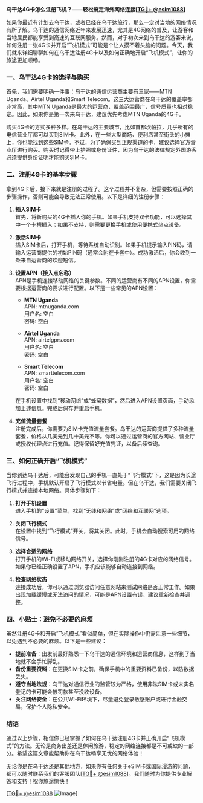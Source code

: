 **乌干达4G卡怎么注册飞机？——轻松搞定海外网络连接[[TG💪+ @esim1088](https://t.me/s/esim1088)]**

如果你最近有计划去乌干达，或者已经在乌干达旅行，那么一定对当地的网络情况有所了解。乌干达的通信网络近年来发展迅速，尤其是4G网络的普及，让游客和当地居民都能享受到高速的互联网服务。然而，对于初次来到乌干达的游客来说，如何注册一张4G卡并开启“飞机模式”可能是个让人摸不着头脑的问题。今天，我们就来详细聊聊如何在乌干达注册4G卡以及如何正确地开启“飞机模式”，让你的旅途更加顺畅。

### 一、乌干达4G卡的选择与购买

首先，我们需要明确一件事：乌干达的通信运营商主要有三家——MTN Uganda、Airtel Uganda和Smart Telecom。这三大运营商在乌干达的覆盖率都非常高，其中MTN Uganda是最大的运营商，覆盖范围最广，信号质量也相对稳定。因此，如果你是第一次来乌干达，建议优先考虑MTN Uganda的4G卡。

购买4G卡的方式多种多样。在乌干达的主要城市，比如首都坎帕拉，几乎所有的电信营业厅都可以买到SIM卡。此外，在一些大型商场、便利店甚至街头的小摊上，你也能找到这些SIM卡。不过，为了确保买到正规渠道的卡，建议选择官方营业厅进行购买。购买时记得带上护照或身份证件，因为乌干达的法律规定外国游客必须提供身份证明才能购买SIM卡。

### 二、注册4G卡的基本步骤

拿到4G卡后，接下来就是注册的过程了。这个过程并不复杂，但需要按照正确的步骤操作，否则可能会导致无法正常使用。以下是详细的注册步骤：

1. **插入SIM卡**  
   首先，将新购买的4G卡插入你的手机。如果手机支持双卡功能，可以选择其中一个卡槽插入；如果不支持，则需要更换手机或使用便携式热点设备。

2. **激活SIM卡**  
   插入SIM卡后，打开手机，等待系统自动识别。如果手机提示输入PIN码，请输入运营商提供的初始PIN码（通常会附在卡套中）。成功激活后，你会收到一条来自运营商的欢迎短信。

3. **设置APN（接入点名称）**  
   APN是手机连接移动网络的关键参数。不同的运营商有不同的APN设置，你需要根据运营商的要求进行配置。以下是一些常见的APN设置：

   - **MTN Uganda**  
     APN: mtnuganda.com  
     用户名: 空白  
     密码: 空白  

   - **Airtel Uganda**  
     APN: airtelgprs.com  
     用户名: 空白  
     密码: 空白  

   - **Smart Telecom**  
     APN: smarttelecom.com  
     用户名: 空白  
     密码: 空白  

   在手机设置中找到“移动网络”或“蜂窝数据”，然后进入APN设置页面，手动添加上述信息。完成后保存并重启手机。

4. **充值流量套餐**  
   注册完成后，你需要为SIM卡充值流量套餐。乌干达的运营商提供了多种流量套餐，价格从几美元到几十美元不等。你可以通过运营商的官方网站、营业厅或授权代理点进行充值。记得保留好充值凭证，以备后续查询。

### 三、如何正确开启“飞机模式”

当你到达乌干达后，可能会发现自己的手机一直处于“飞行模式”下，这是因为长途飞行过程中，手机默认开启了飞行模式以节省电量。但在乌干达，我们需要关闭飞行模式并连接本地网络。具体步骤如下：

1. **打开手机设置**  
   进入手机的“设置”菜单，找到“无线和网络”或“网络和互联网”选项。

2. **关闭飞行模式**  
   在设置中找到“飞行模式”开关，将其关闭。此时，手机会自动搜索可用的网络信号。

3. **选择合适的网络**  
   打开手机的Wi-Fi或移动网络开关，选择你刚刚注册的4G卡对应的网络信号。如果你已经正确设置了APN，手机应该能够自动连接到网络。

4. **检查网络状态**  
   连接成功后，你可以通过浏览器访问任意网站来测试网络是否正常工作。如果出现加载缓慢或无法访问的情况，可能是APN设置有误，建议重新检查并调整。

### 四、小贴士：避免不必要的麻烦

虽然注册4G卡和开启“飞机模式”看似简单，但在实际操作中仍需注意一些细节，以免遇到不必要的麻烦。以下是一些建议：

- **提前准备**：出发前最好熟悉一下乌干达的通信环境和运营商信息，这样到了当地就不会手忙脚乱。
- **备份重要资料**：在更换SIM卡之前，确保手机中的重要资料已备份，以防数据丢失。
- **遵守当地法规**：乌干达对通信行业的监管较为严格，使用非法SIM卡或未实名登记的卡可能会被罚款甚至没收设备。
- **关注网络安全**：在公共Wi-Fi环境下，尽量避免登录敏感账户或进行金融交易，保护个人隐私安全。

### 结语

通过以上步骤，相信你已经掌握了如何在乌干达注册4G卡并正确开启“飞机模式”的方法。无论是商务出差还是休闲旅游，稳定的网络连接都是不可或缺的一部分。希望这篇文章能帮助你在乌干达畅享无忧的网络体验！

无论你是在乌干达还是其他地方，如果你有任何关于eSIM卡或国际漫游的问题，都可以随时联系我们的客服团队[[TG💪+ @esim1088](https://t.me/s/esim1088)]。我们随时为你提供专业解答和支持！祝你旅途愉快！

[[TG💪+ @esim1088](https://t.me/s/esim1088) ![Image](https://i.postimg.cc/4NQfJmqS/Snipaste-2025-05-13-00-14-12.png)]